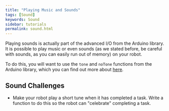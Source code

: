 ```yaml
---
title: "Playing Music and Sounds"
tags: [Sound]
keywords: Sound
sidebar: tutorials
permalink: sound.html
---
```


Playing sounds is actually part of the advanced I/O from the Arduino library. It is possible to play music or even sounds (as we stated before, be careful with sounds, as you can easily run out of memory) on your robot.

To do this, you will want to use the `tone` and `noTone` functions from the Arduino library, which you can find out more about [here](https://www.arduino.cc/reference/en/language/functions/advanced-io/tone/).

## Sound Challenges

- Make your robot play a short tune when it has completed a task. Write a function to do this so the robot can "celebrate" completing a task.
